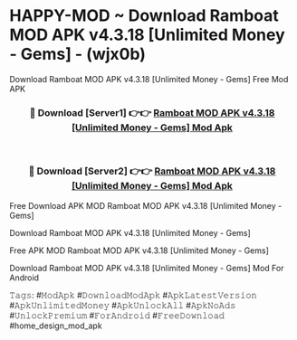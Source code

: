 # HAPPY-MOD ~ Download Ramboat MOD APK v4.3.18 [Unlimited Money - Gems] - (wjx0b)
Download Ramboat MOD APK v4.3.18 [Unlimited Money - Gems] Free Mod APK

<div align="center">
<h3>🔴 Download [Server1] 👉👉 <a href="https://apk-comot.site?title=Ramboat_MOD_APK_v4.3.18_[Unlimited_Money_-_Gems]">Ramboat MOD APK v4.3.18 [Unlimited Money - Gems] Mod Apk</a></h3><br>

<h3>🔴 Download [Server2] 👉👉 <a href="https://apk-comot.site?title=Ramboat_MOD_APK_v4.3.18_[Unlimited_Money_-_Gems]">Ramboat MOD APK v4.3.18 [Unlimited Money - Gems] Mod Apk</a></h3>
</div>


Free Download APK MOD Ramboat MOD APK v4.3.18 [Unlimited Money - Gems]

Download Ramboat MOD APK v4.3.18 [Unlimited Money - Gems] 

Free APK MOD Ramboat MOD APK v4.3.18 [Unlimited Money - Gems] 

Download Ramboat MOD APK v4.3.18 [Unlimited Money - Gems] Mod For Android

𝚃𝚊𝚐𝚜: #𝙼𝚘𝚍𝙰𝚙𝚔 #𝙳𝚘𝚠𝚗𝚕𝚘𝚊𝚍𝙼𝚘𝚍𝙰𝚙𝚔 #𝙰𝚙𝚔𝙻𝚊𝚝𝚎𝚜𝚝𝚅𝚎𝚛𝚜𝚒𝚘𝚗 #𝙰𝚙𝚔𝚄𝚗𝚕𝚒𝚖𝚒𝚝𝚎𝚍𝙼𝚘𝚗𝚎𝚢 #𝙰𝚙𝚔𝚄𝚗𝚕𝚘𝚌𝚔𝙰𝚕𝚕 #𝙰𝚙𝚔𝙽𝚘𝙰𝚍𝚜 #𝚄𝚗𝚕𝚘𝚌𝚔𝙿𝚛𝚎𝚖𝚒𝚞𝚖 #𝙵𝚘𝚛𝙰𝚗𝚍𝚛𝚘𝚒𝚍 #𝙵𝚛𝚎𝚎𝙳𝚘𝚠𝚗𝚕𝚘𝚊𝚍 #home_design_mod_apk